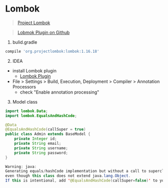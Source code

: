 # Lombok

> [Project Lombok](https://projectlombok.org/)

> [Lobmok Plugin on Github](https://github.com/mplushnikov/lombok-intellij-plugin)

1. bulid.gradle
```gradle
compile 'org.projectlombok:lombok:1.16.18'
```

2. IDEA
  - install Lombok plugin
    - [Lombok Plugin](http://plugins.jetbrains.com/plugin/6317?pr=idea)
  - File > Settings > Build, Execution, Deployment > Compiler > Annotation Processors
    - check "Enable annotation processing"

3. Model class

```java
import lombok.Data;
import lombok.EqualsAndHashCode;

@Data
@EqualsAndHashCode(callSuper = true)
public class Admin extends BaseModel {
    private Integer id;
    private String email;
    private String username;
    private String password;
}
```

```java
Warning: java: 
Generating equals/hashCode implementation but without a call to superclass, 
even though this class does not extend java.lang.Object. 
If this is intentional, add '@EqualsAndHashCode(callSuper=false)' to your type.
```